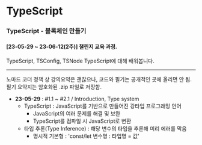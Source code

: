 # TypeScript

### TypeScript - 블록체인 만들기

#### [23-05-29 ~ 23-06-12(2주)] 챌린지 교육 과정.

TypeScript, TSConfig, TSNode
TypeScript에 대해 배워봅니다.

---

노마드 코더 정책 상 강의요약은 괜찮으나, 코드와 필기는 공개적인 곳에 올리면 안 됨.  
필기 요약지는 암호화된 .zip 파일로 저장함.

- **23-05-29** : #1.1 ~ #2.1 / Introduction, Type system
  - TypeScript : JavaScript를 기반으로 만들어진 강타입 프로그래밍 언어
    - JavaScript의 여러 문제를 해결 및 보완
    - TypeScript를 컴파일 시 JavaScript로 변환
  - 타입 추론(Type Inference) : 해당 변수의 타입을 추론해 미리 에러를 막음
    - 명시적 기본형 : 'const/let 변수명 : 타입명 = 값'
